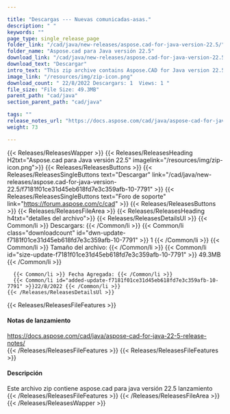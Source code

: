 ```yaml
---

title: "Descargas --- Nuevas comunicadas-asas."
description: " "
keywords: ""
page_type: single_release_page
folder_link: "/cad/java/new-releases/aspose.cad-for-java-version-22.5/"
folder_name: "Aspose.cad para Java versión 22.5"
download_link: "/cad/java/new-releases/aspose.cad-for-java-version-22.5/f7181f01ce31d45eb618fd7e3c359afb-10-7791"
download_text: "Descargar"
intro_text: "This zip archive contains Aspose.CAD for Java version 22.5 release"
image_link: "/resources/img/zip-icon.png"
download_count: " 22/8/2022 Descargars: 1  Views: 1 "
file_size: "File Size: 49.3MB"
parent_path: "cad/java"
section_parent_path: "cad/java"

tags: ""
release_notes_url: "https://docs.aspose.com/cad/java/aspose-cad-for-java-22-5-release-notes/"
weight: 73

---
```


{{< Releases/ReleasesWapper >}}
  {{< Releases/ReleasesHeading H2txt="Aspose.cad para Java versión 22.5" imagelink="/resources/img/zip-icon.png">}}
  {{< Releases/ReleasesButtons >}}
    {{< Releases/ReleasesSingleButtons text="Descargar" link="/cad/java/new-releases/aspose.cad-for-java-version-22.5/f7181f01ce31d45eb618fd7e3c359afb-10-7791" >}}
    {{< Releases/ReleasesSingleButtons text="Foro de soporte" link="https://forum.aspose.com/c/cad" >}}
  {{< Releases/ReleasesButtons >}}
  {{< Releases/ReleasesFileArea >}}
    {{< Releases/ReleasesHeading h4txt="detalles del archivo">}}
    {{< Releases/ReleasesDetailsUl >}}
      {{< Common/li >}} Descargars: {{< /Common/li >}}
      {{< Common/li class="downloadcount" id="dwn-update-f7181f01ce31d45eb618fd7e3c359afb-10-7791" >}} 1 {{< /Common/li >}}
      {{< Common/li >}} Tamaño del archivo: {{< /Common/li >}}
      {{< Common/li id="size-update-f7181f01ce31d45eb618fd7e3c359afb-10-7791" >}} 49.3MB {{< /Common/li >}}

      {{< Common/li >}} Fecha Agregada: {{< /Common/li >}}
      {{< Common/li id="added-update-f7181f01ce31d45eb618fd7e3c359afb-10-7791" >}}22/8/2022 {{< /Common/li >}}
    {{< /Releases/ReleasesDetailsUl >}}

  {{< Releases/ReleasesFileFeatures >}}
      <h4>Notas de lanzamiento</h4><div><a href='https://docs.aspose.com/cad/java/aspose-cad-for-java-22-5-release-notes/'>https://docs.aspose.com/cad/java/aspose-cad-for-java-22-5-release-notes/</a></div>
  {{< /Releases/ReleasesFileFeatures >}}
  {{< Releases/ReleasesFileFeatures >}}
      <h4>Descripción</h4><div class="HTMLDescription">Este archivo zip contiene aspose.cad para java versión 22.5 lanzamiento</div>
  {{< /Releases/ReleasesFileFeatures >}}
 {{< /Releases/ReleasesFileArea >}}
{{< /Releases/ReleasesWapper >}}


